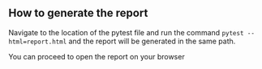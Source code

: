 ## How to generate the report
Navigate to the location of the pytest file and run the command `pytest --html=report.html` and the report
will be generated in the same path.

You can proceed to open the report on your browser